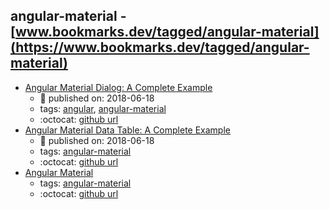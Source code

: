 angular-material - [www.bookmarks.dev/tagged/angular-material](https://www.bookmarks.dev/tagged/angular-material) 
---
* [Angular Material Dialog: A Complete Example](https://blog.angular-university.io/angular-material-dialog/)
    * :calendar: published on: 2018-06-18
    * tags: [angular](../tags/angular.md), [angular-material](../tags/angular-material.md)
    * :octocat: [github url](https://github.com/angular-university/angular-material-course)
* [Angular Material Data Table: A Complete Example](https://blog.angular-university.io/angular-material-data-table/)
    * :calendar: published on: 2018-06-18
    * tags: [angular-material](../tags/angular-material.md)
    * :octocat: [github url](https://github.com/angular-university/angular-material-course/tree/2-data-table-finished)
* [Angular Material](https://material.angular.io/)
    * tags: [angular-material](../tags/angular-material.md)
    * :octocat: [github url](https://github.com/angular/material2)
